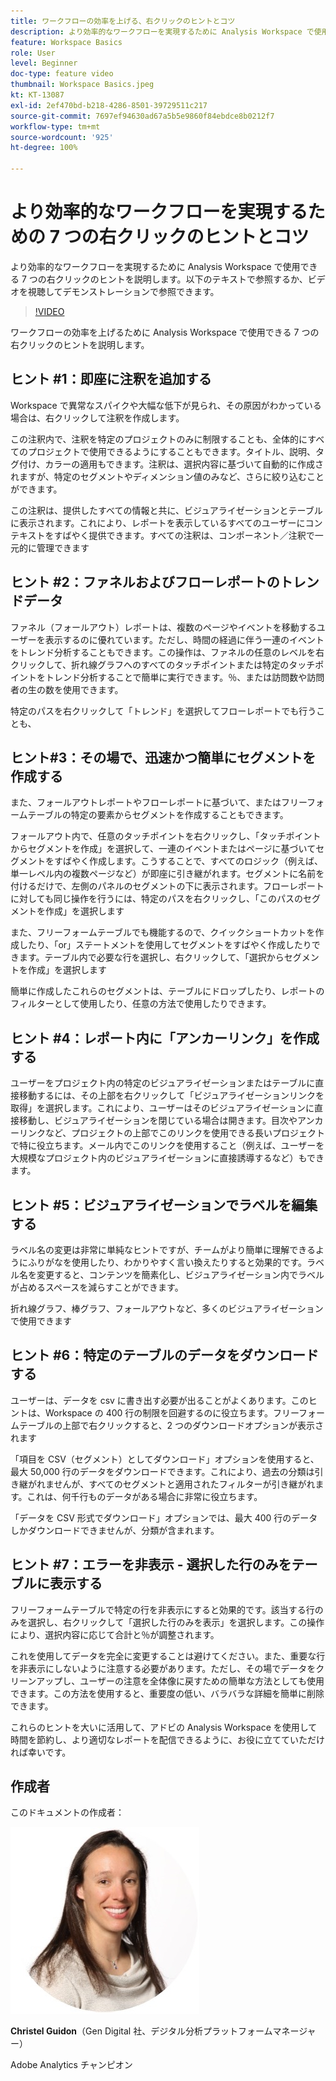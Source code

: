 ```yaml
---
title: ワークフローの効率を上げる、右クリックのヒントとコツ
description: より効率的なワークフローを実現するために Analysis Workspace で使用できる 7 つの右クリックのヒントを説明します。
feature: Workspace Basics
role: User
level: Beginner
doc-type: feature video
thumbnail: Workspace Basics.jpeg
kt: KT-13087
exl-id: 2ef470bd-b218-4286-8501-39729511c217
source-git-commit: 7697ef94630ad67a5b5e9860f84ebdce8b0212f7
workflow-type: tm+mt
source-wordcount: '925'
ht-degree: 100%

---
```


# より効率的なワークフローを実現するための 7 つの右クリックのヒントとコツ

より効率的なワークフローを実現するために Analysis Workspace で使用できる 7 つの右クリックのヒントを説明します。以下のテキストで参照するか、ビデオを視聴してデモンストレーションで参照できます。

>[!VIDEO](https://video.tv.adobe.com/v/3417736/?quality=12&learn=on)

ワークフローの効率を上げるために Analysis Workspace で使用できる 7 つの右クリックのヒントを説明します。

## ヒント #1：即座に注釈を追加する

Workspace で異常なスパイクや大幅な低下が見られ、その原因がわかっている場合は、右クリックして注釈を作成します。

この注釈内で、注釈を特定のプロジェクトのみに制限することも、全体的にすべてのプロジェクトで使用できるようにすることもできます。タイトル、説明、タグ付け、カラーの適用もできます。注釈は、選択内容に基づいて自動的に作成されますが、特定のセグメントやディメンション値のみなど、さらに絞り込むことができます。

この注釈は、提供したすべての情報と共に、ビジュアライゼーションとテーブルに表示されます。これにより、レポートを表示しているすべてのユーザーにコンテキストをすばやく提供できます。すべての注釈は、コンポーネント／注釈で一元的に管理できます

## ヒント #2：ファネルおよびフローレポートのトレンドデータ

ファネル（フォールアウト）レポートは、複数のページやイベントを移動するユーザーを表示するのに優れています。ただし、時間の経過に伴う一連のイベントをトレンド分析することもできます。この操作は、ファネルの任意のレベルを右クリックして、折れ線グラフへのすべてのタッチポイントまたは特定のタッチポイントをトレンド分析することで簡単に実行できます。％、または訪問数や訪問者の生の数を使用できます。

特定のパスを右クリックして「トレンド」を選択してフローレポートでも行うことも、

## ヒント#3：その場で、迅速かつ簡単にセグメントを作成する

また、フォールアウトレポートやフローレポートに基づいて、またはフリーフォームテーブルの特定の要素からセグメントを作成することもできます。

フォールアウト内で、任意のタッチポイントを右クリックし、「タッチポイントからセグメントを作成」を選択して、一連のイベントまたはページに基づいてセグメントをすばやく作成します。こうすることで、すべてのロジック（例えば、単一レベル内の複数ページなど）が即座に引き継がれます。セグメントに名前を付けるだけで、左側のパネルのセグメントの下に表示されます。フローレポートに対しても同じ操作を行うには、特定のパスを右クリックし、「このパスのセグメントを作成」を選択します

また、フリーフォームテーブルでも機能するので、クイックショートカットを作成したり、「or」ステートメントを使用してセグメントをすばやく作成したりできます。テーブル内で必要な行を選択し、右クリックして、「選択からセグメントを作成」を選択します

簡単に作成したこれらのセグメントは、テーブルにドロップしたり、レポートのフィルターとして使用したり、任意の方法で使用したりできます。

## ヒント #4：レポート内に「アンカーリンク」を作成する

ユーザーをプロジェクト内の特定のビジュアライゼーションまたはテーブルに直接移動するには、その上部を右クリックして「ビジュアライゼーションリンクを取得」を選択します。これにより、ユーザーはそのビジュアライゼーションに直接移動し、ビジュアライゼーションを閉じている場合は開きます。目次やアンカーリンクなど、プロジェクトの上部でこのリンクを使用できる長いプロジェクトで特に役立ちます。メール内でこのリンクを使用すること（例えば、ユーザーを大規模なプロジェクト内のビジュアライゼーションに直接誘導するなど）もできます。

## ヒント #5：ビジュアライゼーションでラベルを編集する

ラベル名の変更は非常に単純なヒントですが、チームがより簡単に理解できるようにふりがなを使用したり、わかりやすく言い換えたりすると効果的です。ラベル名を変更すると、コンテンツを簡素化し、ビジュアライゼーション内でラベルが占めるスペースを減らすことができます。

折れ線グラフ、棒グラフ、フォールアウトなど、多くのビジュアライゼーションで使用できます

## ヒント #6：特定のテーブルのデータをダウンロードする

ユーザーは、データを csv に書き出す必要が出ることがよくあります。このヒントは、Workspace の 400 行の制限を回避するのに役立ちます。フリーフォームテーブルの上部で右クリックすると、2 つのダウンロードオプションが表示されます

「項目を CSV（セグメント）としてダウンロード」オプションを使用すると、最大 50,000 行のデータをダウンロードできます。これにより、過去の分類は引き継がれませんが、すべてのセグメントと適用されたフィルターが引き継がれます。これは、何千行ものデータがある場合に非常に役立ちます。

「データを CSV 形式でダウンロード」オプションでは、最大 400 行のデータしかダウンロードできませんが、分類が含まれます。

## ヒント #7：エラーを非表示 - 選択した行のみをテーブルに表示する

フリーフォームテーブルで特定の行を非表示にすると効果的です。該当する行のみを選択し、右クリックして「選択した行のみを表示」を選択します。この操作により、選択内容に応じて合計と％が調整されます。

これを使用してデータを完全に変更することは避けてください。また、重要な行を非表示にしないように注意する必要があります。ただし、その場でデータをクリーンアップし、ユーザーの注意を全体像に戻すための簡単な方法としても使用できます。この方法を使用すると、重要度の低い、バラバラな詳細を簡単に削除できます。

これらのヒントを大いに活用して、アドビの Analysis Workspace を使用して時間を節約し、より適切なレポートを配信できるように、お役に立てていただければ幸いです。

## 作成者

このドキュメントの作成者：

![Christel Guidon](assets/christel-guidon.jpg)

**Christel Guidon**（Gen Digital 社、デジタル分析プラットフォームマネージャー）

Adobe Analytics チャンピオン
